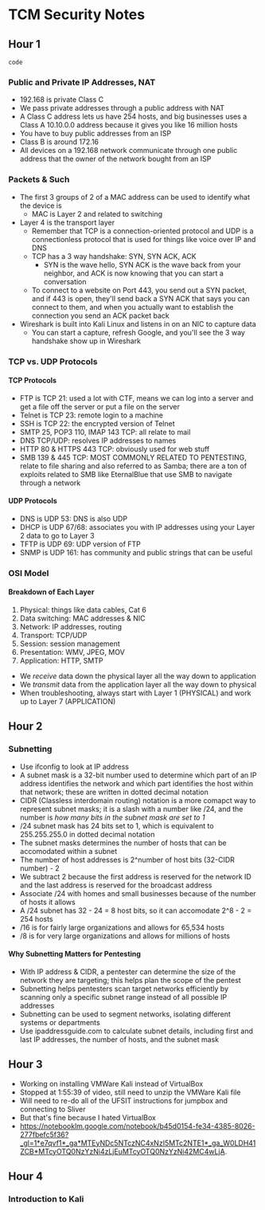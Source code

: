# TCM Security Notes
## Hour 1

```
code
```
### Public and Private IP Addresses, NAT
* 192.168 is private Class C
* We pass private addresses through a public address with NAT
* A Class C address lets us have 254 hosts, and big businesses uses a Class A 10.10.0.0 address because it gives you like 16 million hosts
* You have to buy public addresses from an ISP
* Class B is around 172.16
* All devices on a 192.168 network communicate through one public address that the owner of the network bought from an ISP

### Packets & Such
* The first 3 groups of 2 of a MAC address can be used to identify what the device is
  * MAC is Layer 2 and related to switching
* Layer 4 is the transport layer
  * Remember that TCP is a connection-oriented protocol and UDP is a connectionless protocol that is used for things like voice over IP and DNS
  * TCP has a 3 way handshake: SYN, SYN ACK, ACK
    * SYN is the wave hello, SYN ACK is the wave back from your neighbor, and ACK is now knowing that you can start a conversation
  * To connect to a website on Port 443, you send out a SYN packet, and if 443 is open, they'll send back a SYN ACK that says you can connect to them, and when you actually want to establish the connection you send an ACK packet back
* Wireshark is built into Kali Linux and listens in on an NIC to capture data
  * You can start a capture, refresh Google, and you'll see the 3 way handshake show up in Wireshark

### TCP vs. UDP Protocols
#### TCP Protocols
* FTP is TCP 21: used a lot with CTF, means we can log into a server and get a file off the server or put a file on the server
* Telnet is TCP 23: remote login to a machine
* SSH is TCP 22: the encrypted version of Telnet
* SMTP 25, POP3 110, IMAP 143 TCP: all relate to mail
* DNS TCP/UDP: resolves IP addresses to names
* HTTP 80 & HTTPS 443 TCP: obviously used for web stuff
* SMB 139 & 445 TCP: MOST COMMONLY RELATED TO PENTESTING, relate to file sharing and also referred to as Samba; there are a ton of exploits related to SMB like EternalBlue that use SMB to navigate through a network
#### UDP Protocols
* DNS is UDP 53: DNS is also UDP
* DHCP is UDP 67/68: associates you with IP addresses using your Layer 2 data to go to Layer 3
* TFTP is UDP 69: UDP version of FTP
* SNMP is UDP 161: has community and public strings that can be useful

### OSI Model
#### Breakdown of Each Layer
1. Physical: things like data cables, Cat 6
2. Data switching: MAC addresses & NIC
3. Network: IP addresses, routing
4. Transport: TCP/UDP
5. Session: session management
6. Presentation: WMV, JPEG, MOV
7. Application: HTTP, SMTP

* We *receive* data down the physical layer all the way down to application
* We *transmit* data from the application layer all the way down to physical
* When troubleshooting, always start with Layer 1 (PHYSICAL) and work up to Layer 7 (APPLICATION)

## Hour 2
### Subnetting
* Use ifconfig to look at IP address
* A subnet mask is a 32-bit number used to determine which part of an IP address identifies the network and which part identifies the host within that network; these are written in dotted decimal notation
* CIDR (Classless interdomain routing) notation is a more comapct way to represent subnet masks; it is a slash with a number like /24, and the number is *how many bits in the subnet mask are set to 1*
 * /24 subnet mask has 24 bits set to 1, which is equivalent to 255.255.255.0 in dotted decimal notation
* The subnet masks determines the number of hosts that can be accomodated within a subnet
 * The number of host addresses is 2^number of host bits (32-CIDR number) - 2
 * We subtract 2 because the first address is reserved for the network ID and the last address is reserved for the broadcast address  
* Associate /24 with homes and small businesses because of the number of hosts it allows
 * A /24 subnet has 32 - 24 = 8 host bits, so it can accomodate 2^8 - 2 = 254 hosts
* /16 is for fairly large organizations and allows for 65,534 hosts
* /8 is for very large organizations and allows for millions of hosts
#### Why Subnetting Matters for Pentesting
* With IP address & CIDR, a pentester can determine the size of the network they are targeting; this helps plan the scope of the pentest
* Subnetting helps pentesters scan target networks efficiently by scanning only a specific subnet range instead of all possible IP addresses
* Subnetting can be used to segment networks, isolating different systems or departments
* Use ipaddressguide.com to calculate subnet details, including first and last IP addresses, the number of hosts, and the subnet mask

## Hour 3
* Working on installing VMWare Kali instead of VirtualBox
* Stopped at 1:55:39 of video, still need to unzip the VMWare Kali file
* Will need to re-do all of the UFSIT instructions for jumpbox and connecting to Sliver
* But that's fine because I hated VirtualBox
* https://notebooklm.google.com/notebook/b45d0154-fe34-4385-8026-277fbefc5f36?_gl=1*e7qvf1*_ga*MTEyNDc5NTczNC4xNzI5MTc2NTE1*_ga_W0LDH41ZCB*MTcyOTQ0NzYzNi4zLjEuMTcyOTQ0NzYzNi42MC4wLjA.

## Hour 4
### Introduction to Kali

